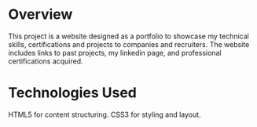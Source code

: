 # Overview
This project is a website designed as a portfolio to showcase my technical skills, certifications and projects to companies and recruiters. The website includes links to past projects, my linkedin page, and professional certifications acquired.

# Technologies Used
HTML5 for content structuring.
CSS3 for styling and layout.
